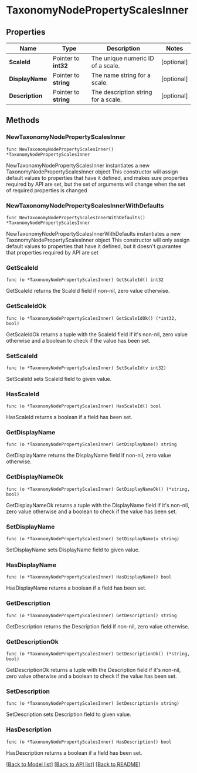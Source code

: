 # TaxonomyNodePropertyScalesInner

## Properties

Name | Type | Description | Notes
------------ | ------------- | ------------- | -------------
**ScaleId** | Pointer to **int32** | The unique numeric ID of a scale. | [optional] 
**DisplayName** | Pointer to **string** | The name string for a scale. | [optional] 
**Description** | Pointer to **string** | The description string for a scale. | [optional] 

## Methods

### NewTaxonomyNodePropertyScalesInner

`func NewTaxonomyNodePropertyScalesInner() *TaxonomyNodePropertyScalesInner`

NewTaxonomyNodePropertyScalesInner instantiates a new TaxonomyNodePropertyScalesInner object
This constructor will assign default values to properties that have it defined,
and makes sure properties required by API are set, but the set of arguments
will change when the set of required properties is changed

### NewTaxonomyNodePropertyScalesInnerWithDefaults

`func NewTaxonomyNodePropertyScalesInnerWithDefaults() *TaxonomyNodePropertyScalesInner`

NewTaxonomyNodePropertyScalesInnerWithDefaults instantiates a new TaxonomyNodePropertyScalesInner object
This constructor will only assign default values to properties that have it defined,
but it doesn't guarantee that properties required by API are set

### GetScaleId

`func (o *TaxonomyNodePropertyScalesInner) GetScaleId() int32`

GetScaleId returns the ScaleId field if non-nil, zero value otherwise.

### GetScaleIdOk

`func (o *TaxonomyNodePropertyScalesInner) GetScaleIdOk() (*int32, bool)`

GetScaleIdOk returns a tuple with the ScaleId field if it's non-nil, zero value otherwise
and a boolean to check if the value has been set.

### SetScaleId

`func (o *TaxonomyNodePropertyScalesInner) SetScaleId(v int32)`

SetScaleId sets ScaleId field to given value.

### HasScaleId

`func (o *TaxonomyNodePropertyScalesInner) HasScaleId() bool`

HasScaleId returns a boolean if a field has been set.

### GetDisplayName

`func (o *TaxonomyNodePropertyScalesInner) GetDisplayName() string`

GetDisplayName returns the DisplayName field if non-nil, zero value otherwise.

### GetDisplayNameOk

`func (o *TaxonomyNodePropertyScalesInner) GetDisplayNameOk() (*string, bool)`

GetDisplayNameOk returns a tuple with the DisplayName field if it's non-nil, zero value otherwise
and a boolean to check if the value has been set.

### SetDisplayName

`func (o *TaxonomyNodePropertyScalesInner) SetDisplayName(v string)`

SetDisplayName sets DisplayName field to given value.

### HasDisplayName

`func (o *TaxonomyNodePropertyScalesInner) HasDisplayName() bool`

HasDisplayName returns a boolean if a field has been set.

### GetDescription

`func (o *TaxonomyNodePropertyScalesInner) GetDescription() string`

GetDescription returns the Description field if non-nil, zero value otherwise.

### GetDescriptionOk

`func (o *TaxonomyNodePropertyScalesInner) GetDescriptionOk() (*string, bool)`

GetDescriptionOk returns a tuple with the Description field if it's non-nil, zero value otherwise
and a boolean to check if the value has been set.

### SetDescription

`func (o *TaxonomyNodePropertyScalesInner) SetDescription(v string)`

SetDescription sets Description field to given value.

### HasDescription

`func (o *TaxonomyNodePropertyScalesInner) HasDescription() bool`

HasDescription returns a boolean if a field has been set.


[[Back to Model list]](../README.md#documentation-for-models) [[Back to API list]](../README.md#documentation-for-api-endpoints) [[Back to README]](../README.md)


